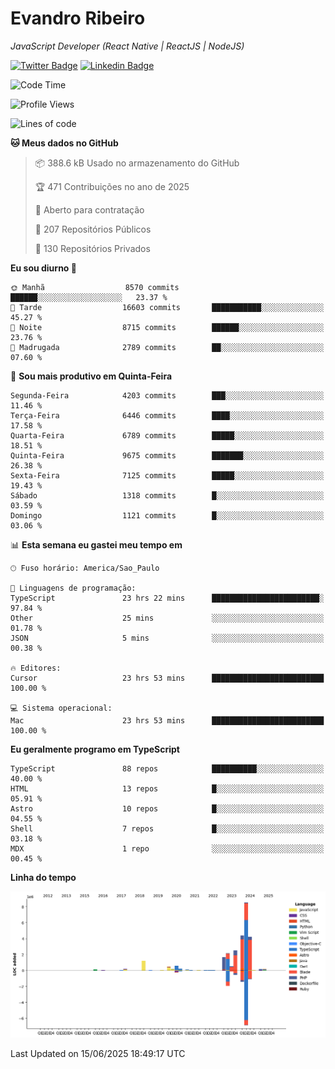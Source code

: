 # Evandro **Ribeiro**

*JavaScript Developer (React Native | ReactJS | NodeJS)*

[![Twitter Badge](https://img.shields.io/badge/-@ribeiroevandro-201B2D?style=flat-square&labelColor=201B2D&logo=twitter&logoColor=white&link=https://twitter.com/ribeiroevandro)](https://twitter.com/ribeiroevandro) 
[![Linkedin Badge](https://img.shields.io/badge/-Evandro%20Ribeiro-201B2D?style=flat-square&logo=Linkedin&logoColor=white&link=https://www.linkedin.com/in/ribeiroevandro)](https://www.linkedin.com/in/ribeiroevandro) 


<!--START_SECTION:waka-->
![Code Time](http://img.shields.io/badge/Code%20Time-4%2C544%20hrs%2020%20mins-blue)

![Profile Views](http://img.shields.io/badge/Visualizac%C3%B5es%20do%20perfil-7-blue)

![Lines of code](https://img.shields.io/badge/Desde%20o%20Hello%20World%20eu%20escrevi-27.5%20million%20linhas%20de%20c%C3%B3digo-blue)

**🐱 Meus dados no GitHub** 

> 📦 388.6 kB Usado no armazenamento do GitHub 
 > 
> 🏆 471 Contribuições no ano de 2025
 > 
> 💼 Aberto para contratação
 > 
> 📜 207 Repositórios Públicos 
 > 
> 🔑 130 Repositórios Privados 
 > 
**Eu sou diurno 🐤** 

```text
🌞 Manhã                  8570 commits        ██████░░░░░░░░░░░░░░░░░░░   23.37 % 
🌆 Tarde                  16603 commits       ███████████░░░░░░░░░░░░░░   45.27 % 
🌃 Noite                  8715 commits        ██████░░░░░░░░░░░░░░░░░░░   23.76 % 
🌙 Madrugada              2789 commits        ██░░░░░░░░░░░░░░░░░░░░░░░   07.60 % 
```
📅 **Sou mais produtivo em Quinta-Feira** 

```text
Segunda-Feira            4203 commits        ███░░░░░░░░░░░░░░░░░░░░░░   11.46 % 
Terça-Feira              6446 commits        ████░░░░░░░░░░░░░░░░░░░░░   17.58 % 
Quarta-Feira             6789 commits        █████░░░░░░░░░░░░░░░░░░░░   18.51 % 
Quinta-Feira             9675 commits        ███████░░░░░░░░░░░░░░░░░░   26.38 % 
Sexta-Feira              7125 commits        █████░░░░░░░░░░░░░░░░░░░░   19.43 % 
Sábado                   1318 commits        █░░░░░░░░░░░░░░░░░░░░░░░░   03.59 % 
Domingo                  1121 commits        █░░░░░░░░░░░░░░░░░░░░░░░░   03.06 % 
```


📊 **Esta semana eu gastei meu tempo em** 

```text
🕑︎ Fuso horário: America/Sao_Paulo

💬 Linguagens de programação: 
TypeScript               23 hrs 22 mins      ████████████████████████░   97.84 % 
Other                    25 mins             ░░░░░░░░░░░░░░░░░░░░░░░░░   01.78 % 
JSON                     5 mins              ░░░░░░░░░░░░░░░░░░░░░░░░░   00.38 % 

🔥 Editores: 
Cursor                   23 hrs 53 mins      █████████████████████████   100.00 % 

💻 Sistema operacional: 
Mac                      23 hrs 53 mins      █████████████████████████   100.00 % 
```

**Eu geralmente programo em TypeScript** 

```text
TypeScript               88 repos            ██████████░░░░░░░░░░░░░░░   40.00 % 
HTML                     13 repos            █░░░░░░░░░░░░░░░░░░░░░░░░   05.91 % 
Astro                    10 repos            █░░░░░░░░░░░░░░░░░░░░░░░░   04.55 % 
Shell                    7 repos             █░░░░░░░░░░░░░░░░░░░░░░░░   03.18 % 
MDX                      1 repo              ░░░░░░░░░░░░░░░░░░░░░░░░░   00.45 % 
```



**Linha do tempo**

![Lines of Code chart](https://raw.githubusercontent.com/ribeiroevandro/ribeiroevandro/main/assets/bar_graph.png)


 Last Updated on 15/06/2025 18:49:17 UTC
<!--END_SECTION:waka-->
